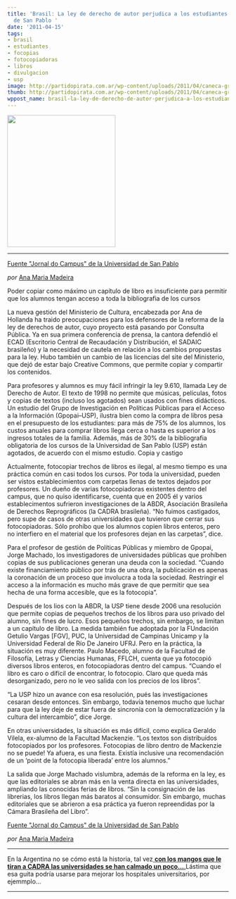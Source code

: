 ```yaml
---
title: 'Brasil: La ley de derecho de autor perjudica a los estudiantes de la Universidad
  de San Pablo '
date: '2011-04-15'
tags:
- brasil
- estudiantes
- focopias
- fotocopiadoras
- libros
- divulgacion
- usp
image: http://partidopirata.com.ar/wp-content/uploads/2011/04/caneca-grande.jpg
thumb: http://partidopirata.com.ar/wp-content/uploads/2011/04/caneca-grande.jpg
wppost_name: brasil-la-ley-de-derecho-de-autor-perjudica-a-los-estudiantes-de-la-universidad-de-san-pablo
---
```


<a href="http://partidopirata.com.ar/wp-content/uploads/2011/04/caneca-grande1.jpg"><img class="aligncenter size-medium wp-image-744" title="caneca grande" src="http://partidopirata.com.ar/wp-content/uploads/2011/04/caneca-grande1-246x300.jpg" alt="" width="246" height="300" /></a>

<hr />

<a href="http://www.jornaldocampus.usp.br/index.php/2011/04/lei-de-direitos-autorais-prejudica-uspianos/" target="_blank">Fuente "Jornal do Campus" de la Universidad de San Pablo</a>

<em>por</em> <a title="Posts de Ana Maria Madeira" href="http://www.jornaldocampus.usp.br/index.php/author/ana-maria-madeira/">Ana Maria Madeira</a>

Poder copiar como máximo un capítulo de libro es insuficiente para permitir que los alumnos tengan acceso a toda la bibliografia de los cursos

La nueva gestión del Ministerio de Cultura, encabezada por Ana de Hollanda ha traido preocupaciones para los defensores de la reforma de la ley de derechos de autor, cuyo proyecto está pasando por Consulta Pública. Ya en sua primera conferencia de prensa, la cantora defendió el ECAD (Escritorio Central de Recaudación y Distribución, el SADAIC brasileño) y la necesidad de cautela en relación a los cambios propuestas para la ley. Hubo también un cambio de las licencias del site del Ministerio, que dejó de estar bajo Creative Commons, que permite copiar y compartir los contenidos.

Para profesores y alumnos es muy fácil infringir la ley 9.610, llamada Ley de Derecho de Autor. El texto de 1998 no permite que músicas, películas, fotos y copias de textos (incluso los agotados) sean usados con fines didácticos. Un estudio del Grupo de Investigación en Políticas Públicas para el Acceso a la Información (Gpopai–USP), ilustra bien como la compra de libros pesa en el presupuesto de los estudiantes: para más de 75% de los alumnos, los custos anuales para comprar libros llega cerca o hasta es superior a los ingresos totales de la familia. Además, más de 30% de la bibliografia obligatoria de los cursos de la Universidad de San Pablo (USP) están agotados, de acuerdo con el mismo estudio.
Copia y castigo

Actualmente, fotocopiar trechos de libros es ilegal, al mesmo tiempo es una práctica común en casi todos los cursos. Por toda la universidad, pueden ser vistos establecimientos com carpetas llenas de textos dejados por profesores. Un dueño de varias fotocopiadoras existentes dentro del campus, que no quiso identificarse, cuenta que en 2005 él y varios establecimentos sufrieron investigaciones de la ABDR, Asociación Brasileña de Derechos Reprográficos (la CADRA brasileña). “No fuimos castigados, pero supe de casos de otras universidades que tuvieron que cerrar sus fotocopiadoras. Sólo prohíbo que los alumnos copien libros enteros, pero no interfiero en el material que los profesores dejan en las carpetas”, dice.

Para el profesor de gestión de Políticas Públicas y miembro de Gpopai, Jorge Machado, los investigadores de universidades públicas que prohíben copias de sus publicaciones generan una deuda con la sociedad. “Cuando existe financiamiento público por trás de una obra, la publicación es apenas la coronación de un proceso que involucra a toda la sociedad. Restringir el acceso a la información es mucho más grave de que permitir que sea hecha de una forma accesible, que es la fotocopia”.

Después de los lios con la ABDR, la USP tiene desde 2006 una resolución  que permite copias de pequeños trechos de los libros para uso privado del alumno, sin fines de lucro. Esos pequeños trechos, sin embargo, se limitan a un capítulo de libro. La medida también fue adoptada por la FUndación Getulio Vargas [FGV], PUC, la Universidad de Campinas Unicamp y la Universidad Federal de Río De Janeiro UFRJ. Pero en la práctica, la situación es muy diferente. Paulo Macedo, alumno de la Facultad de Filosofía, Letras y Ciencias Humanas, FFLCH, cuenta que ya fotocopió diversos libros enteros, en fotocopiadoras dentro del campus. “Cuando el libro es caro o difícil de encontrar, lo fotocopio. Claro que queda más desorganizado, pero no le veo salida con los precios de los libros”.

“La USP hizo un avance con esa resolución, pués las investigaciones cesaran desde entonces. Sin embargo, todavía tenemos mucho que luchar para que la ley deje de estar fuera de sincronía con la democratización y la cultura del intercambio”, dice Jorge.

En otras universidades, la situación es más difícil, como explica Geraldo Vilela, ex-alumno de la Facultad Mackenzie. “Los textos son distribuídos fotocopiados por los profesores. Fotocopias de libro dentro de Mackenzie no se puede! Ya afuera, es una fiesta. Existía inclusive una recomendación de un ‘point de la fotocopia liberada’ entre los alumnos.”

La salida que Jorge Machado vislumbra, además de la reforma en la ley, es que las editoriales se abran más en la venta directa en las universidades, ampliando las conocidas ferias de libros. “Sin la consignación de las librerias, los libros llegan más baratos al consumidor. Sin embargo, muchas editoriales que se abrieron a esa práctica ya fueron repreendidas por la Cámara Brasileña del Libro”.

<a href="http://www.jornaldocampus.usp.br/index.php/2011/04/lei-de-direitos-autorais-prejudica-uspianos/" target="_blank">Fuente "Jornal do Campus" de la Universidad de San  Pablo</a>

<em>por</em> <a title="Posts de Ana Maria Madeira" href="http://www.jornaldocampus.usp.br/index.php/author/ana-maria-madeira/">Ana Maria Madeira</a>

<hr />

En la Argentina no se cómo está la historia, tal vez<a href="http://partido-pirata.blogspot.com/2009/10/algo-mas-sobre-el-convenio-cadra-uba.html"> <strong>con los mangos que le tiran a CADRA las universidades se han calmado un poco...</strong>.</a>Lástima que esa guita podría usarse para mejorar los hospitales universitarios, por ejemmplo...

<hr />
